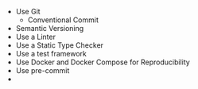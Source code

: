 
* Use Git
	* Conventional Commit
* Semantic Versioning
* Use a Linter
* Use a Static Type Checker
* Use a test framework
* Use Docker and Docker Compose for Reproducibility
* Use pre-commit
* 
